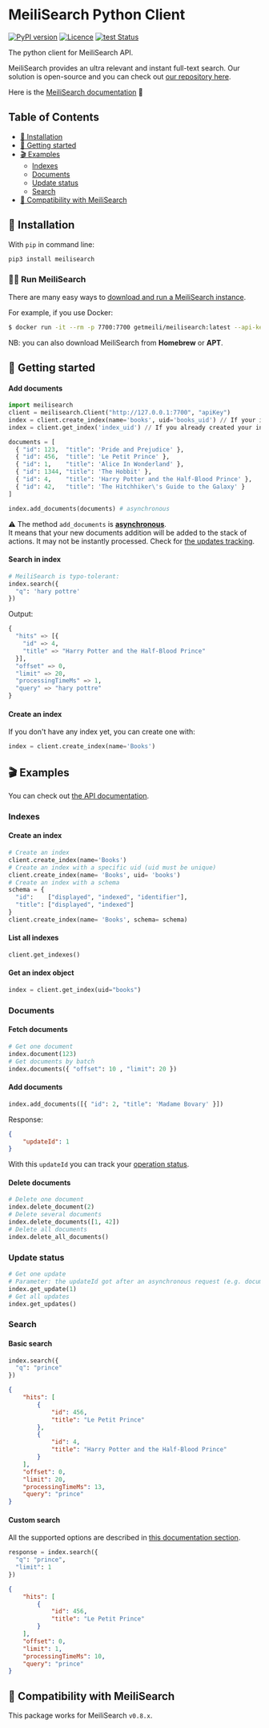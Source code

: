 # MeiliSearch Python Client

[![PyPI version](https://badge.fury.io/py/meilisearch.svg)](https://badge.fury.io/py/meilisearch)
[![Licence](https://img.shields.io/badge/licence-MIT-blue.svg)](https://img.shields.io/badge/licence-MIT-blue.svg)
[![test Status](https://github.com/meilisearch/meilisearch-python/workflows/Pytest/badge.svg)](https://github.com/{owner}/{repo}/actions)


The python client for MeiliSearch API.

MeiliSearch provides an ultra relevant and instant full-text search. Our solution is open-source and you can check out [our repository here](https://github.com/meilisearch/MeiliDB).

Here is the [MeiliSearch documentation](https://docs.meilisearch.com/) 📖

## Table of Contents <!-- omit in toc -->

- [🔧 Installation](#-installation)
- [🚀 Getting started](#-getting-started)
- [🎬 Examples](#-examples)
  - [Indexes](#indexes)
  - [Documents](#documents)
  - [Update status](#update-status)
  - [Search](#search)
- [🤖 Compatibility with MeiliSearch](#-compatibility-with-meilisearch)

## 🔧 Installation

With `pip` in command line:

```bash
pip3 install meilisearch
```

### 🏃‍♀️ Run MeiliSearch

There are many easy ways to [download and run a MeiliSearch instance](https://docs.meilisearch.com/getting_started/download.html).

For example, if you use Docker:
```bash
$ docker run -it --rm -p 7700:7700 getmeili/meilisearch:latest --api-key=apiKey
```

NB: you can also download MeiliSearch from **Homebrew** or **APT**.

## 🚀 Getting started

#### Add documents <!-- omit in toc -->

```python
import meilisearch
client = meilisearch.Client("http://127.0.0.1:7700", "apiKey")
index = client.create_index(name='books', uid='books_uid') // If your index does not exist
index = client.get_index('index_uid') // If you already created your index

documents = [
  { "id": 123,  "title": 'Pride and Prejudice' },
  { "id": 456,  "title": 'Le Petit Prince' },
  { "id": 1,    "title": 'Alice In Wonderland' },
  { "id": 1344, "title": 'The Hobbit' },
  { "id": 4,    "title": 'Harry Potter and the Half-Blood Prince' },
  { "id": 42,   "title": 'The Hitchhiker\'s Guide to the Galaxy' }
]

index.add_documents(documents) # asynchronous
```

⚠️ The method `add_documents` is **[asynchronous](https://docs.meilisearch.com/advanced_guides/asynchronous_updates.html)**.<br/>
It means that your new documents addition will be added to the stack of actions. It may not be instantly processed. Check for [the updates tracking](https://docs.meilisearch.com/advanced_guides/asynchronous_updates.html).

#### Search in index <!-- omit in toc -->
``` python
# MeiliSearch is typo-tolerant:
index.search({
  "q": 'hary pottre'
})
```

Output:
```python
{
  "hits" => [{
    "id" => 4,
    "title" => "Harry Potter and the Half-Blood Prince"
  }],
  "offset" => 0,
  "limit" => 20,
  "processingTimeMs" => 1,
  "query" => "hary pottre"
}
```

#### Create an index <!-- omit in toc -->

If you don't have any index yet, you can create one with:

```python
index = client.create_index(name='Books')
```

## 🎬 Examples

You can check out [the API documentation](https://docs.meilisearch.com/references/).

### Indexes

#### Create an index <!-- omit in toc -->
```python
# Create an index
client.create_index(name='Books')
# Create an index with a specific uid (uid must be unique)
client.create_index(name= 'Books', uid= 'books')
# Create an index with a schema
schema = {
  "id":    ["displayed", "indexed", "identifier"],
  "title": ["displayed", "indexed"]
}
client.create_index(name= 'Books', schema= schema)
```

#### List all indexes <!-- omit in toc -->
```python
client.get_indexes()
```

#### Get an index object <!-- omit in toc -->
```python
index = client.get_index(uid="books")
```

### Documents

#### Fetch documents <!-- omit in toc -->
```python
# Get one document
index.document(123)
# Get documents by batch
index.documents({ "offset": 10 , "limit": 20 })
```
#### Add documents <!-- omit in toc -->
```python
index.add_documents([{ "id": 2, "title": 'Madame Bovary' }])
```

Response:
```json
{
    "updateId": 1
}
```
With this `updateId` you can track your [operation status](#update-status).

#### Delete documents <!-- omit in toc -->
```python
# Delete one document
index.delete_document(2)
# Delete several documents
index.delete_documents([1, 42])
# Delete all documents 
index.delete_all_documents()
```

### Update status
```python
# Get one update
# Parameter: the updateId got after an asynchronous request (e.g. documents addition)
index.get_update(1)
# Get all updates
index.get_updates()
```

### Search

#### Basic search <!-- omit in toc -->

```python
index.search({
  "q": "prince"
})
```

```json
{
    "hits": [
        {
            "id": 456,
            "title": "Le Petit Prince"
        },
        {
            "id": 4,
            "title": "Harry Potter and the Half-Blood Prince"
        }
    ],
    "offset": 0,
    "limit": 20,
    "processingTimeMs": 13,
    "query": "prince"
}
```

#### Custom search <!-- omit in toc -->

All the supported options are described in [this documentation section](https://docs.meilisearch.com/references/search.html#search-in-an-index).

```python
response = index.search({
  "q": "prince",
  "limit": 1
})
```

```json
{
    "hits": [
        {
            "id": 456,
            "title": "Le Petit Prince"
        }
    ],
    "offset": 0,
    "limit": 1,
    "processingTimeMs": 10,
    "query": "prince"
}
```


## 🤖 Compatibility with MeiliSearch

This package works for MeiliSearch `v0.8.x`.
